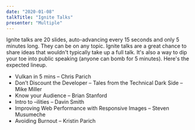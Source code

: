 ```yaml
---
date: "2020-01-08"
talkTitle: "Ignite Talks"
presenter: "Multiple"
---
```


Ignite talks are 20 slides, auto-advancing every 15 seconds and only 5 minutes long. They can be on any topic. Ignite talks are a great chance to share ideas that wouldn't typically take up a full talk. It's also a way to dip your toe into public speaking (anyone can bomb for 5 minutes). Here's the expected lineup.

- Vulkan in 5 mins – Chris Parich
- Don’t Discount the Developer – Tales from the Technical Dark Side – Mike Miller
- Know your Audience – Brian Stanford
- Intro to –ilities – Davin Smith
- Improving Web Performance with Responsive Images – Steven Musumeche
- Avoiding Burnout – Kristin Parich